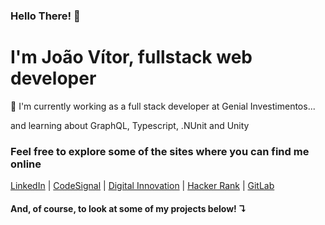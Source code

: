 ### Hello There! 👋
<h1>I'm João Vítor, fullstack web developer </h1>

<p>🔭 I'm currently working as a full stack developer at Genial Investimentos...</p>
<p> and learning about GraphQL, Typescript, .NUnit and Unity</p>

<h3>Feel free to explore some of the sites where you can find me online</h3>

<a href="https://www.linkedin.com/in/jo%C3%A3ov%C3%ADtoroliveiraferreira/">LinkedIn</a> | <a href="https://app.codesignal.com/profile/joaovitorfer">CodeSignal</a> |
<a href="https://web.digitalinnovation.one/users/joaovitorferreira03">Digital Innovation</a> | <a href="https://www.hackerrank.com/johnny_ferreira">Hacker Rank</a> |
<a href=https://gitlab.com/JoaovitorFerreira>GitLab</a>


<h4>And, of course, to look at some of my projects below! <strong>↴</strong></h4>

<!--
**JoaovitorFerreira/JoaovitorFerreira** is a ✨ _special_ ✨ repository because its `README.md` (this file) appears on your GitHub profile.

Here are some ideas to get you started:

- 🔭 I’m currently working on ...
- 🌱 I’m currently learning ...
- 👯 I’m looking to collaborate on ...
- 🤔 I’m looking for help with ...
- 💬 Ask me about ...
- 📫 How to reach me: ...
- 😄 Pronouns: ...
- ⚡ Fun fact: ...
-->
